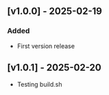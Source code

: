 ## [v1.0.0] - 2025-02-19
### Added
- First version release
## [v1.0.1] - 2025-02-20
- Testing build.sh
